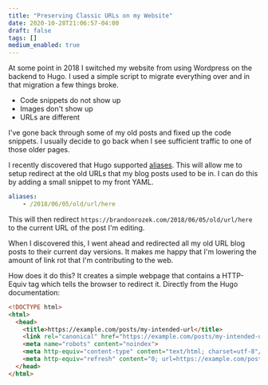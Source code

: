 ```yaml
---
title: "Preserving Classic URLs on my Website"
date: 2020-10-28T21:06:57-04:00
draft: false
tags: []
medium_enabled: true
---
```


At some point in 2018 I switched my website from using Wordpress on the backend to Hugo. I used a simple script to migrate everything over and in that migration a few things broke.

- Code snippets do not show up
- Images don't show up
- URLs are different

I've gone back through some of my old posts and fixed up the code snippets. I usually decide to go back when I see sufficient traffic to one of those older pages.

I recently discovered that Hugo supported [aliases](https://gohugo.io/content-management/urls/#aliases). This will allow me to setup redirect at the old URLs that my blog posts used to be in. I can do this by adding a small snippet to my front YAML.

```yaml
aliases:
    - /2018/06/05/old/url/here
```

This will then redirect `https://brandonrozek.com/2018/06/05/old/url/here` to the current URL of the post I'm editing.

When I discovered this, I went ahead and redirected all my old URL blog posts to their current day versions. It makes me happy that I'm lowering the amount of link rot that I'm contributing to the web.

How does it do this? It creates a simple webpage that contains a HTTP-Equiv tag which tells the browser to redirect it. Directly from the Hugo documentation:

```html
<!DOCTYPE html>
<html>
  <head>
    <title>https://example.com/posts/my-intended-url</title>
    <link rel="canonical" href="https://example.com/posts/my-intended-url"/>
    <meta name="robots" content="noindex">
    <meta http-equiv="content-type" content="text/html; charset=utf-8"/>
    <meta http-equiv="refresh" content="0; url=https://example.com/posts/my-intended-url"/>
  </head>
</html>
```


